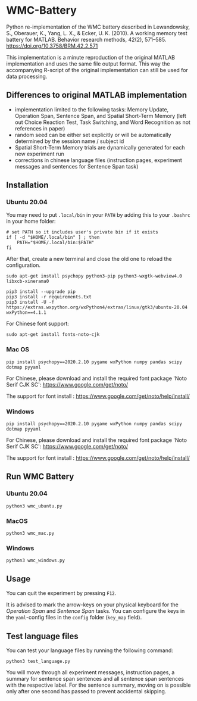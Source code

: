 # WMC-Battery

Python re-implementation of the WMC battery described in Lewandowsky, S., Oberauer, K., Yang, L. X., & Ecker, U. K. (2010). A working memory test battery for MATLAB. Behavior research methods, 42(2), 571–585. https://doi.org/10.3758/BRM.42.2.571

This implementation is a minute reproduction of the original MATLAB implementation and uses the same file output format.
This way the accompanying R-script of the original implementation can still be used for data processing.


## Differences to original MATLAB implementation

- implementation limited to the following tasks: Memory Update, Operation Span, Sentence Span, and Spatial Short-Term Memory  (left out Choice Reaction Test, Task Switching, and Word Recognition as not references in paper)
- random seed can be either set explicitly or will be automatically determined by the session name / subject id
- Spatial Short-Term Memory trials are dynamically generated for each new experiment run
- corrections in chinese language files (instruction pages, experiment messages and sentences for Sentence Span task)


## Installation

### Ubuntu 20.04
You may need to put `.local/bin` in your `PATH` by adding this to your `.bashrc` in your home folder:
```
# set PATH so it includes user's private bin if it exists
if [ -d "$HOME/.local/bin" ] ; then
    PATH="$HOME/.local/bin:$PATH"
fi
```

After that, create a new terminal and close the old one to reload the configuration.

```
sudo apt-get install psychopy python3-pip python3-wxgtk-webview4.0 libxcb-xinerama0

pip3 install --upgrade pip
pip3 install -r requirements.txt
pip3 install -U -f https://extras.wxpython.org/wxPython4/extras/linux/gtk3/ubuntu-20.04 wxPython==4.1.1
```

For Chinese font support:

```
sudo apt-get install fonts-noto-cjk
```


### Mac OS

```
pip install psychopy==2020.2.10 pygame wxPython numpy pandas scipy dotmap pyyaml
```

For Chinese, please download and install the required font package 'Noto Serif CJK SC': https://www.google.com/get/noto/

The support for font install : https://www.google.com/get/noto/help/install/



### Windows

```
pip install psychopy==2020.2.10 pygame wxPython numpy pandas scipy dotmap pyyaml
```

For Chinese, please download and install the required font package 'Noto Serif CJK SC': https://www.google.com/get/noto/

The support for font install : https://www.google.com/get/noto/help/install/


## Run WMC Battery

### Ubuntu 20.04


```
python3 wmc_ubuntu.py
```


### MacOS


```
python3 wmc_mac.py
```


### Windows


```
python3 wmc_windows.py
```


## Usage

You can quit the experiment by pressing `F12`.


It is advised to mark the arrow-keys on your physical keyboard for the *Operation Span* and *Sentence Span* tasks. You can configure the keys in the `yaml`-config files in the `config` folder (`key_map` field).


## Test language files

You can test your language files by running the following command:

```
python3 test_language.py
```

You will move through all experiment messages, instruction pages, a summary for sentence span sentences and all sentence span sentences with the respective label. For the sentence summary, moving on is possible only after one second has passed to prevent accidental skipping.

